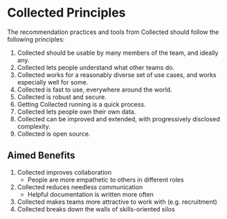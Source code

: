 # Collected Principles

The recommendation practices and tools from Collected should follow the following principles:

1. Collected should be usable by many members of the team, and ideally any.
2. Collected lets people understand what other teams do.
3. Collected works for a reasonably diverse set of use cases, and works especially well for some.
4. Collected is fast to use, everywhere around the world.
5. Collected is robust and secure.
6. Getting Collected running is a quick process.
7. Collected lets people own their own data.
8. Collected can be improved and extended, with progressively disclosed complexity.
9. Collected is open source.

## Aimed Benefits

1. Collected improves collaboration
    - People are more empathetic to others in different roles 
2. Collected reduces needless communication
    - Helpful documentation is written more often
3. Collected makes teams more attractive to work with (e.g. recruitment)
4. Collected breaks down the walls of skills-oriented silos
